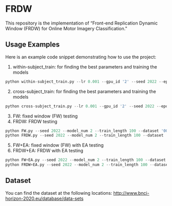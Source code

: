 # FRDW
This repository is the implementation of “Front-end Replication Dynamic Window (FRDW) for Online Motor Imagery Classification."

## Usage Examples
Here is an example code snippet demonstrating how to use the project:

1. within-subject_train: for finding the best parameters and training the models
```python
python within-subject_train.py --lr 0.001 --gpu_id '2' --seed 2022 --epoch 180 --bs 64 --train_len 100 --model_num 2 --dataset '001-2014' --classes 2 --person 1 --augmentation overlap --overlap 25 --model_type Transformer --model_save_path /model/try/
```
2. cross-subject_train: for finding the best parameters and training the models
```python
python cross-subject_train.py --lr 0.001 --gpu_id '2' --seed 2022 --epoch 180 --bs 64 --train_len 100 --model_num 2 --dataset '004-2014' --classes 2  --person 1 --augmentation overlap --overlap 25 --model_type Transformer --model_save_path /model/try/ --if_EA True
```
3. FW: fixed window (FW) testing
4. FRDW: FRDW testing
 ```python
python FW.py --seed 2022 --model_num 2 --train_length 100 --dataset '001-2014' --classes 4 --person 1 --model_type 'EEGNet' --model_save_path /model/EEGNet-001-2014-4/within_overlap/ --gpu_id '3'
python FRDW.py --seed 2022 --model_num 2 --train_length 100 --dataset '001-2014' --classes 4 --person 1 --model_type 'EEGNet' --model_save_path /model/EEGNet-001-2014-4/within_overlap/ --gpu_id '3'
```
5. FW+EA: fixed window (FW) with EA testing
6. FRDW+EA: FRDW with EA testing
```python
python FW+EA.py --seed 2022 --model_num 2 --train_length 100 --dataset '001-2014' --classes 4 --person 1 --model_type 'EEGNet' --model_save_path /model/EEGNet-001-2014-4/cross_overlap/ --gpu_id '3' --modelEA_save_path /model/EEGNet-001-2014-4/cross_overlap_EA/
python FRDW+EA.py --seed 2022 --model_num 2 --train_length 100 --dataset '001-2014' --classes 4 --person 1 --model_type 'EEGNet' --model_save_path /model/EEGNet-001-2014-4/cross_overlap/ --gpu_id '3' --modelEA_save_path /model/EEGNet-001-2014-4/cross_overlap_EA/
```

## Dataset

You can find the dataset at the following locations:
   http://www.bnci-horizon-2020.eu/database/data-sets
   
